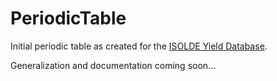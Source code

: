 # PeriodicTable

Initial periodic table as created for the [ISOLDE Yield Database](https://cern.ch/isolde-yields).

Generalization and documentation coming soon...